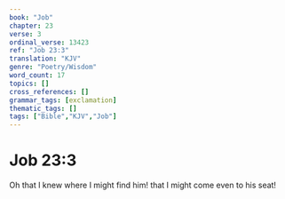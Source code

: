 ```yaml
---
book: "Job"
chapter: 23
verse: 3
ordinal_verse: 13423
ref: "Job 23:3"
translation: "KJV"
genre: "Poetry/Wisdom"
word_count: 17
topics: []
cross_references: []
grammar_tags: [exclamation]
thematic_tags: []
tags: ["Bible","KJV","Job"]
---
```


# Job 23:3

Oh that I knew where I might find him! that I might come even to his seat!
